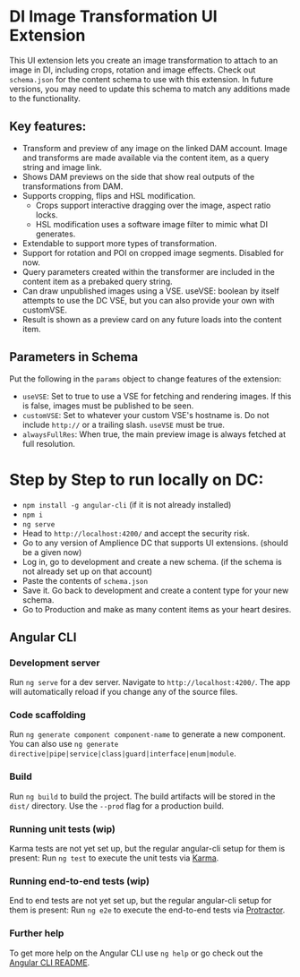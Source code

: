 # DI Image Transformation UI Extension

This UI extension lets you create an image transformation to attach to an image in DI, including crops, rotation and image effects.
Check out `schema.json` for the content schema to use with this extension. In future versions, you may need to update this schema to match any additions made to the functionality.

## Key features:

- Transform and preview of any image on the linked DAM account. Image and transforms are made available via the content item, as a query string and image link.
- Shows DAM previews on the side that show real outputs of the transformations from DAM.
- Supports cropping, flips and HSL modification.
  - Crops support interactive dragging over the image, aspect ratio locks.
  - HSL modification uses a software image filter to mimic what DI generates.
- Extendable to support more types of transformation.
- Support for rotation and POI on cropped image segments. Disabled for now.
- Query parameters created within the transformer are included in the content item as a prebaked query string.
- Can draw unpublished images using a VSE. useVSE: boolean by itself attempts to use the DC VSE, but you can also provide your own with customVSE.
- Result is shown as a preview card on any future loads into the content item.

## Parameters in Schema
Put the following in the `params` object to change features of the extension:
- `useVSE`: Set to true to use a VSE for fetching and rendering images. If this is false, images must be published to be seen.
- `customVSE`: Set to whatever your custom VSE's hostname is. Do not include `http://` or a trailing slash. `useVSE` must be true.
- `alwaysFullRes`: When true, the main preview image is always fetched at full resolution.

# Step by Step to run locally on DC:

- `npm install -g angular-cli` (if it is not already installed)
- `npm i`
- `ng serve`
- Head to `http://localhost:4200/` and accept the security risk.
- Go to any version of Amplience DC that supports UI extensions. (should be a given now)
- Log in, go to development and create a new schema. (if the schema is not already set up on that account)
- Paste the contents of `schema.json`
- Save it. Go back to development and create a content type for your new schema.
- Go to Production and make as many content items as your heart desires.

## Angular CLI

### Development server

Run `ng serve` for a dev server. Navigate to `http://localhost:4200/`. The app will automatically reload if you change any of the source files.

### Code scaffolding

Run `ng generate component component-name` to generate a new component. You can also use `ng generate directive|pipe|service|class|guard|interface|enum|module`.

### Build

Run `ng build` to build the project. The build artifacts will be stored in the `dist/` directory. Use the `--prod` flag for a production build.

### Running unit tests (wip)

Karma tests are not yet set up, but the regular angular-cli setup for them is present: Run `ng test` to execute the unit tests via [Karma](https://karma-runner.github.io).

### Running end-to-end tests (wip)

End to end tests are not yet set up, but the regular angular-cli setup for them is present: Run `ng e2e` to execute the end-to-end tests via [Protractor](http://www.protractortest.org/).

### Further help

To get more help on the Angular CLI use `ng help` or go check out the [Angular CLI README](https://github.com/angular/angular-cli/blob/master/README.md).
